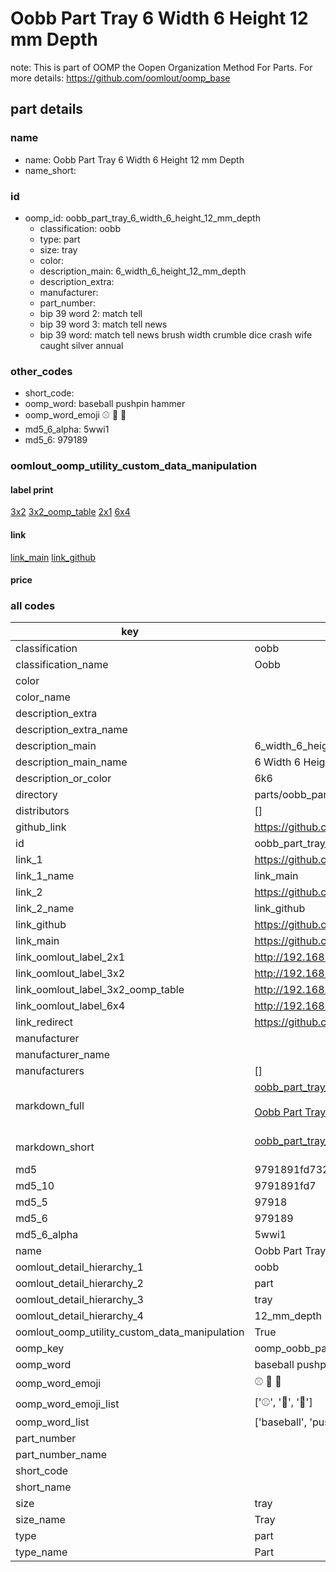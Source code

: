 # Oobb Part Tray 6 Width 6 Height 12 mm Depth  

note: This is part of OOMP the Oopen Organization Method For Parts. For more details: https://github.com/oomlout/oomp_base

##  part details
  







### name
* name: Oobb Part Tray 6 Width 6 Height 12 mm Depth
* name_short: 
### id
* oomp_id: oobb_part_tray_6_width_6_height_12_mm_depth
  * classification: oobb
  * type: part
  * size: tray
  * color: 
  * description_main: 6_width_6_height_12_mm_depth
  * description_extra: 
  * manufacturer: 
  * part_number: 
  * bip 39 word 2: match tell
  * bip 39 word 3: match tell news
  * bip 39 word: match tell news brush width crumble dice crash wife caught silver annual

### other_codes
* short_code: 
* oomp_word: baseball pushpin hammer
* oomp_word_emoji :baseball: :pushpin: :hammer:
* md5_6_alpha: 5wwi1
* md5_6: 979189






### oomlout_oomp_utility_custom_data_manipulation
#### label print
[3x2](http://192.168.1.245:1112/?label=oomp%205wwi1)
[3x2_oomp_table](http://192.168.1.108:1112/?label=oomp%205wwi1)
[2x1](http://192.168.1.242:1112/?label=oomp%205wwi1)
[6x4](http://192.168.1.55:1112/?label=oomp%205wwi1)    

#### link

[link_main](https://github.com/oomlout/oomlout_oomp_version_1_messy/tree/main/parts/oobb_part_tray_6_width_6_height_12_mm_depth) [link_github](https://github.com/oomlout/oomlout_oomp_version_1_messy/tree/main/parts/oobb_part_tray_6_width_6_height_12_mm_depth)                             

#### price







### all codes 
| key | value |  
| --- | --- |  
| classification | oobb |  
| classification_name | Oobb |  
| color |  |  
| color_name |  |  
| description_extra |  |  
| description_extra_name |  |  
| description_main | 6_width_6_height_12_mm_depth |  
| description_main_name | 6 Width 6 Height 12 mm Depth |  
| description_or_color | 6k6 |  
| directory | parts/oobb_part_tray_6_width_6_height_12_mm_depth |  
| distributors | [] |  
| github_link | https://github.com/oomlout/oomlout_oomp_part_src/tree/main/parts/oobb_part_tray_6_width_6_height_12_mm_depth |  
| id | oobb_part_tray_6_width_6_height_12_mm_depth |  
| link_1 | https://github.com/oomlout/oomlout_oomp_version_1_messy/tree/main/parts/oobb_part_tray_6_width_6_height_12_mm_depth |  
| link_1_name | link_main |  
| link_2 | https://github.com/oomlout/oomlout_oomp_version_1_messy/tree/main/parts/oobb_part_tray_6_width_6_height_12_mm_depth |  
| link_2_name | link_github |  
| link_github | https://github.com/oomlout/oomlout_oomp_version_1_messy/tree/main/parts/oobb_part_tray_6_width_6_height_12_mm_depth |  
| link_main | https://github.com/oomlout/oomlout_oomp_version_1_messy/tree/main/parts/oobb_part_tray_6_width_6_height_12_mm_depth |  
| link_oomlout_label_2x1 | http://192.168.1.242:1112/?label=oomp%205wwi1 |  
| link_oomlout_label_3x2 | http://192.168.1.245:1112/?label=oomp%205wwi1 |  
| link_oomlout_label_3x2_oomp_table | http://192.168.1.108:1112/?label=oomp%205wwi1 |  
| link_oomlout_label_6x4 | http://192.168.1.55:1112/?label=oomp%205wwi1 |  
| link_redirect | https://github.com/oomlout/oomlout_oomp_version_1_messy/tree/main/parts/oobb_part_tray_6_width_6_height_12_mm_depth |  
| manufacturer |  |  
| manufacturer_name |  |  
| manufacturers | [] |  
| markdown_full | [oobb_part_tray_6_width_6_height_12_mm_depth](none)<br>[](none)<br>[Oobb Part Tray 6 Width 6 Height 12 Mm Depth](none)<br><br> |  
| markdown_short | [oobb_part_tray_6_width_6_height_12_mm_depth](none)<br><br> |  
| md5 | 9791891fd73267acd37d61d32a77b446 |  
| md5_10 | 9791891fd7 |  
| md5_5 | 97918 |  
| md5_6 | 979189 |  
| md5_6_alpha | 5wwi1 |  
| name | Oobb Part Tray 6 Width 6 Height 12 mm Depth |  
| oomlout_detail_hierarchy_1 | oobb |  
| oomlout_detail_hierarchy_2 | part |  
| oomlout_detail_hierarchy_3 | tray |  
| oomlout_detail_hierarchy_4 | 12_mm_depth |  
| oomlout_oomp_utility_custom_data_manipulation | True |  
| oomp_key | oomp_oobb_part_tray_6_width_6_height_12_mm_depth |  
| oomp_word | baseball pushpin hammer |  
| oomp_word_emoji | :baseball: :pushpin: :hammer: |  
| oomp_word_emoji_list | [':baseball:', ':pushpin:', ':hammer:'] |  
| oomp_word_list | ['baseball', 'pushpin', 'hammer'] |  
| part_number |  |  
| part_number_name |  |  
| short_code |  |  
| short_name |  |  
| size | tray |  
| size_name | Tray |  
| type | part |  
| type_name | Part |  
